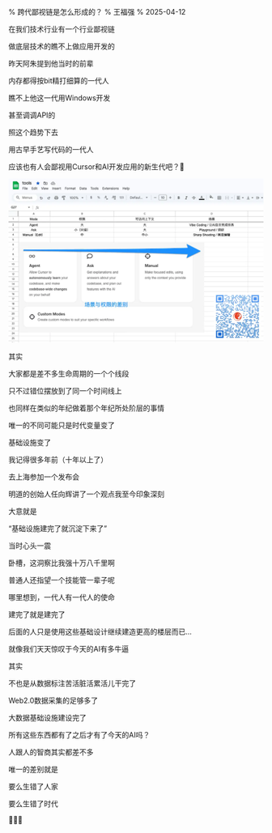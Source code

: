 % 跨代鄙视链是怎么形成的？
% 王福强
% 2025-04-12

在我们技术行业有一个行业鄙视链

做底层技术的瞧不上做应用开发的

昨天阿朱提到他当时的前辈

内存都得按bit精打细算的一代人

瞧不上他这一代用Windows开发

甚至调调API的

照这个趋势下去

用古早手艺写代码的一代人

应该也有人会鄙视用Cursor和AI开发应用的新生代吧？🤣

![](./images/cursor-modes.webp)

其实

大家都是差不多生命周期的一个个线段

只不过错位摆放到了同一个时间线上

也同样在类似的年纪做着那个年纪所处阶层的事情

唯一的不同可能只是时代变量变了

基础设施变了

我记得很多年前（十年以上了）

去上海参加一个发布会

明道的创始人任向辉讲了一个观点我至今印象深刻

大意就是

“基础设施建完了就沉淀下来了”

当时心头一震

卧槽，这洞察比我强十万八千里啊

普通人还指望一个技能管一辈子呢

哪里想到，一代人有一代人的使命

建完了就是建完了

后面的人只是使用这些基础设计继续建造更高的楼层而已...

就像我们天天惊叹于今天的AI有多牛逼

其实

不也是从数据标注苦活脏活累活儿干完了

Web2.0数据采集的足够多了

大数据基础设施建设完了

所有这些东西都有了之后才有了今天的AI吗？

人跟人的智商其实都差不多

唯一的差别就是

要么生错了人家

要么生错了时代

🤣🤣🤣











